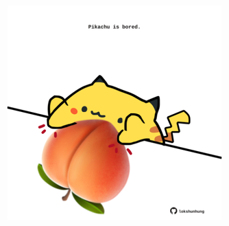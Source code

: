 <!-- built at 26/03/2024, 06:00:44 UTC -->
<p align="center">
  <img width="500" height="500" src="./ReadmeImage.svg">
</p>
